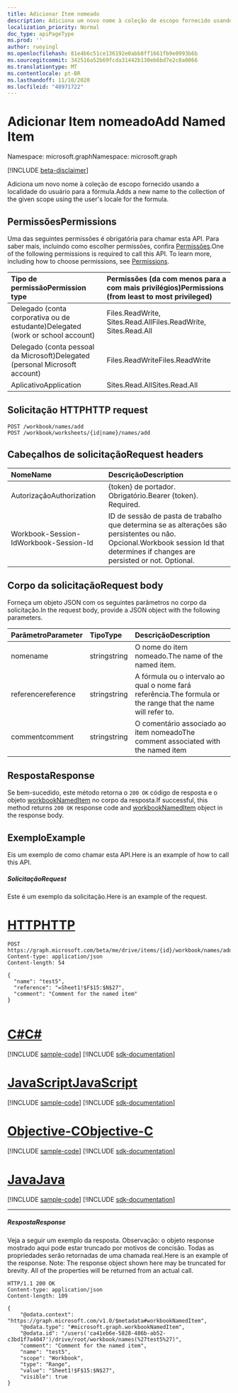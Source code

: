 ```yaml
---
title: Adicionar Item nomeado
description: Adiciona um novo nome à coleção de escopo fornecido usando a localidade do usuário para a fórmula.
localization_priority: Normal
doc_type: apiPageType
ms.prod: ''
author: ruoyingl
ms.openlocfilehash: 81e4b6c51ce136192e0abb8ff1661fb9e0993b6b
ms.sourcegitcommit: 342516a52b69fcda31442b130eb6bd7e2c8a0066
ms.translationtype: MT
ms.contentlocale: pt-BR
ms.lasthandoff: 11/10/2020
ms.locfileid: "48971722"
---
```

# <a name="add-named-item"></a><span data-ttu-id="0edcd-103">Adicionar Item nomeado</span><span class="sxs-lookup"><span data-stu-id="0edcd-103">Add Named Item</span></span>

<span data-ttu-id="0edcd-104">Namespace: microsoft.graph</span><span class="sxs-lookup"><span data-stu-id="0edcd-104">Namespace: microsoft.graph</span></span>

[!INCLUDE [beta-disclaimer](../../includes/beta-disclaimer.md)]

<span data-ttu-id="0edcd-105">Adiciona um novo nome à coleção de escopo fornecido usando a localidade do usuário para a fórmula.</span><span class="sxs-lookup"><span data-stu-id="0edcd-105">Adds a new name to the collection of the given scope using the user's locale for the formula.</span></span>

## <a name="permissions"></a><span data-ttu-id="0edcd-106">Permissões</span><span class="sxs-lookup"><span data-stu-id="0edcd-106">Permissions</span></span>
<span data-ttu-id="0edcd-p101">Uma das seguintes permissões é obrigatória para chamar esta API. Para saber mais, incluindo como escolher permissões, confira [Permissões](/graph/permissions-reference).</span><span class="sxs-lookup"><span data-stu-id="0edcd-p101">One of the following permissions is required to call this API. To learn more, including how to choose permissions, see [Permissions](/graph/permissions-reference).</span></span>

|<span data-ttu-id="0edcd-109">Tipo de permissão</span><span class="sxs-lookup"><span data-stu-id="0edcd-109">Permission type</span></span>      | <span data-ttu-id="0edcd-110">Permissões (da com menos para a com mais privilégios)</span><span class="sxs-lookup"><span data-stu-id="0edcd-110">Permissions (from least to most privileged)</span></span>              |
|:--------------------|:---------------------------------------------------------|
|<span data-ttu-id="0edcd-111">Delegado (conta corporativa ou de estudante)</span><span class="sxs-lookup"><span data-stu-id="0edcd-111">Delegated (work or school account)</span></span> | <span data-ttu-id="0edcd-112">Files.ReadWrite, Sites.Read.All</span><span class="sxs-lookup"><span data-stu-id="0edcd-112">Files.ReadWrite, Sites.Read.All</span></span>    |
|<span data-ttu-id="0edcd-113">Delegado (conta pessoal da Microsoft)</span><span class="sxs-lookup"><span data-stu-id="0edcd-113">Delegated (personal Microsoft account)</span></span> | <span data-ttu-id="0edcd-114">Files.ReadWrite</span><span class="sxs-lookup"><span data-stu-id="0edcd-114">Files.ReadWrite</span></span>    |
|<span data-ttu-id="0edcd-115">Aplicativo</span><span class="sxs-lookup"><span data-stu-id="0edcd-115">Application</span></span> | <span data-ttu-id="0edcd-116">Sites.Read.All</span><span class="sxs-lookup"><span data-stu-id="0edcd-116">Sites.Read.All</span></span> |

## <a name="http-request"></a><span data-ttu-id="0edcd-117">Solicitação HTTP</span><span class="sxs-lookup"><span data-stu-id="0edcd-117">HTTP request</span></span>
<!-- { "blockType": "ignored" } -->
```http
POST /workbook/names/add
POST /workbook/worksheets/{id|name}/names/add

```
## <a name="request-headers"></a><span data-ttu-id="0edcd-118">Cabeçalhos de solicitação</span><span class="sxs-lookup"><span data-stu-id="0edcd-118">Request headers</span></span>
| <span data-ttu-id="0edcd-119">Nome</span><span class="sxs-lookup"><span data-stu-id="0edcd-119">Name</span></span>       | <span data-ttu-id="0edcd-120">Descrição</span><span class="sxs-lookup"><span data-stu-id="0edcd-120">Description</span></span>|
|:---------------|:----------|
| <span data-ttu-id="0edcd-121">Autorização</span><span class="sxs-lookup"><span data-stu-id="0edcd-121">Authorization</span></span>  | <span data-ttu-id="0edcd-p102">{token} de portador. Obrigatório.</span><span class="sxs-lookup"><span data-stu-id="0edcd-p102">Bearer {token}. Required.</span></span> |
| <span data-ttu-id="0edcd-124">Workbook-Session-Id</span><span class="sxs-lookup"><span data-stu-id="0edcd-124">Workbook-Session-Id</span></span>  | <span data-ttu-id="0edcd-p103">ID de sessão de pasta de trabalho que determina se as alterações são persistentes ou não. Opcional.</span><span class="sxs-lookup"><span data-stu-id="0edcd-p103">Workbook session Id that determines if changes are persisted or not. Optional.</span></span>|

## <a name="request-body"></a><span data-ttu-id="0edcd-127">Corpo da solicitação</span><span class="sxs-lookup"><span data-stu-id="0edcd-127">Request body</span></span>
<span data-ttu-id="0edcd-128">Forneça um objeto JSON com os seguintes parâmetros no corpo da solicitação.</span><span class="sxs-lookup"><span data-stu-id="0edcd-128">In the request body, provide a JSON object with the following parameters.</span></span>

| <span data-ttu-id="0edcd-129">Parâmetro</span><span class="sxs-lookup"><span data-stu-id="0edcd-129">Parameter</span></span>    | <span data-ttu-id="0edcd-130">Tipo</span><span class="sxs-lookup"><span data-stu-id="0edcd-130">Type</span></span>   |<span data-ttu-id="0edcd-131">Descrição</span><span class="sxs-lookup"><span data-stu-id="0edcd-131">Description</span></span>|
|:---------------|:--------|:----------|
|<span data-ttu-id="0edcd-132">nome</span><span class="sxs-lookup"><span data-stu-id="0edcd-132">name</span></span>|<span data-ttu-id="0edcd-133">string</span><span class="sxs-lookup"><span data-stu-id="0edcd-133">string</span></span>|<span data-ttu-id="0edcd-134">O nome do item nomeado.</span><span class="sxs-lookup"><span data-stu-id="0edcd-134">The name of the named item.</span></span>|
|<span data-ttu-id="0edcd-135">reference</span><span class="sxs-lookup"><span data-stu-id="0edcd-135">reference</span></span>|<span data-ttu-id="0edcd-136">string</span><span class="sxs-lookup"><span data-stu-id="0edcd-136">string</span></span>|<span data-ttu-id="0edcd-137">A fórmula ou o intervalo ao qual o nome fará referência.</span><span class="sxs-lookup"><span data-stu-id="0edcd-137">The formula or the range that the name will refer to.</span></span>|
|<span data-ttu-id="0edcd-138">comment</span><span class="sxs-lookup"><span data-stu-id="0edcd-138">comment</span></span>|<span data-ttu-id="0edcd-139">string</span><span class="sxs-lookup"><span data-stu-id="0edcd-139">string</span></span>|<span data-ttu-id="0edcd-140">O comentário associado ao item nomeado</span><span class="sxs-lookup"><span data-stu-id="0edcd-140">The comment associated with the named item</span></span>|

## <a name="response"></a><span data-ttu-id="0edcd-141">Resposta</span><span class="sxs-lookup"><span data-stu-id="0edcd-141">Response</span></span>

<span data-ttu-id="0edcd-142">Se bem-sucedido, este método retorna o `200 OK` código de resposta e o objeto [workbookNamedItem](../resources/workbooknameditem.md) no corpo da resposta.</span><span class="sxs-lookup"><span data-stu-id="0edcd-142">If successful, this method returns `200 OK` response code and [workbookNamedItem](../resources/workbooknameditem.md) object in the response body.</span></span>

## <a name="example"></a><span data-ttu-id="0edcd-143">Exemplo</span><span class="sxs-lookup"><span data-stu-id="0edcd-143">Example</span></span>
<span data-ttu-id="0edcd-144">Eis um exemplo de como chamar esta API.</span><span class="sxs-lookup"><span data-stu-id="0edcd-144">Here is an example of how to call this API.</span></span>

##### <a name="request"></a><span data-ttu-id="0edcd-145">Solicitação</span><span class="sxs-lookup"><span data-stu-id="0edcd-145">Request</span></span>
<span data-ttu-id="0edcd-146">Este é um exemplo da solicitação.</span><span class="sxs-lookup"><span data-stu-id="0edcd-146">Here is an example of the request.</span></span>

# <a name="http"></a>[<span data-ttu-id="0edcd-147">HTTP</span><span class="sxs-lookup"><span data-stu-id="0edcd-147">HTTP</span></span>](#tab/http)
<!-- {
  "blockType": "request",
  "name": "NamedItemcollection_add"
}-->
```http
POST https://graph.microsoft.com/beta/me/drive/items/{id}/workbook/names/add
Content-type: application/json
Content-length: 54

{
  "name": "test5",
  "reference": "=Sheet1!$F$15:$N$27",
  "comment": "Comment for the named item"
}


```
# <a name="c"></a>[<span data-ttu-id="0edcd-148">C#</span><span class="sxs-lookup"><span data-stu-id="0edcd-148">C#</span></span>](#tab/csharp)
[!INCLUDE [sample-code](../includes/snippets/csharp/nameditemcollection-add-csharp-snippets.md)]
[!INCLUDE [sdk-documentation](../includes/snippets/snippets-sdk-documentation-link.md)]

# <a name="javascript"></a>[<span data-ttu-id="0edcd-149">JavaScript</span><span class="sxs-lookup"><span data-stu-id="0edcd-149">JavaScript</span></span>](#tab/javascript)
[!INCLUDE [sample-code](../includes/snippets/javascript/nameditemcollection-add-javascript-snippets.md)]
[!INCLUDE [sdk-documentation](../includes/snippets/snippets-sdk-documentation-link.md)]

# <a name="objective-c"></a>[<span data-ttu-id="0edcd-150">Objective-C</span><span class="sxs-lookup"><span data-stu-id="0edcd-150">Objective-C</span></span>](#tab/objc)
[!INCLUDE [sample-code](../includes/snippets/objc/nameditemcollection-add-objc-snippets.md)]
[!INCLUDE [sdk-documentation](../includes/snippets/snippets-sdk-documentation-link.md)]

# <a name="java"></a>[<span data-ttu-id="0edcd-151">Java</span><span class="sxs-lookup"><span data-stu-id="0edcd-151">Java</span></span>](#tab/java)
[!INCLUDE [sample-code](../includes/snippets/java/nameditemcollection-add-java-snippets.md)]
[!INCLUDE [sdk-documentation](../includes/snippets/snippets-sdk-documentation-link.md)]

---


##### <a name="response"></a><span data-ttu-id="0edcd-152">Resposta</span><span class="sxs-lookup"><span data-stu-id="0edcd-152">Response</span></span>
<span data-ttu-id="0edcd-p104">Veja a seguir um exemplo da resposta. Observação: o objeto response mostrado aqui pode estar truncado por motivos de concisão. Todas as propriedades serão retornadas de uma chamada real.</span><span class="sxs-lookup"><span data-stu-id="0edcd-p104">Here is an example of the response. Note: The response object shown here may be truncated for brevity. All of the properties will be returned from an actual call.</span></span>
<!-- {
  "blockType": "response",
  "truncated": true,
  "@odata.type": "microsoft.graph.workbookNamedItem"
} -->
```http
HTTP/1.1 200 OK
Content-type: application/json
Content-length: 109

{
    "@odata.context": "https://graph.microsoft.com/v1.0/$metadata#workbookNamedItem",
    "@odata.type": "#microsoft.graph.workbookNamedItem",
    "@odata.id": "/users('ca41eb6e-5828-486b-ab52-c3bd1f7a4047')/drive/root/workbook/names(%27test5%27)",
    "comment": "Comment for the named item",
    "name": "test5",
    "scope": "Workbook",
    "type": "Range",
    "value": "Sheet1!$F$15:$N$27",
    "visible": true
}
```

<!-- uuid: 8fcb5dbc-d5aa-4681-8e31-b001d5168d79
2015-10-25 14:57:30 UTC -->
<!--
{
  "type": "#page.annotation",
  "description": "NamedItemCollection: add",
  "keywords": "",
  "section": "documentation",
  "tocPath": "",
  "suppressions": [
  ]
}
-->



